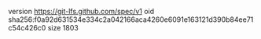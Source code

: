 version https://git-lfs.github.com/spec/v1
oid sha256:f0a92d631534e334c2a042166aca4260e6091e163121d390b84ee71c54c426c0
size 1803

